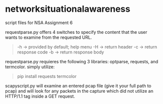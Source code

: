 # networksituationalawareness
script files for NSA Assignment 6

requestparse.py offers 4 switches to specify the content that the user wants to examine from the requested URL. 
>-h -> provided by default; help menu
-H -> return header
-c -> return response code
-b -> return response body

requestparse.py requieres the following 3 libraries: optparse, requests, and termcolor. 
simply utilize:
>pip install requests termcolor

scapyscript.py will examine an entered pcap file (give it your full path to pcap) and will look for any packets in the capture which did not utilize an HTTP/1.1 tag inside a GET request. 

